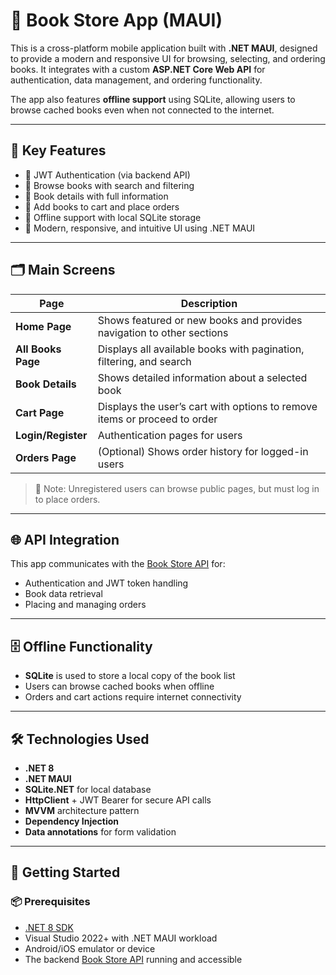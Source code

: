 # 📱 Book Store App (MAUI)

This is a cross-platform mobile application built with **.NET MAUI**, designed to provide a modern and responsive UI for browsing, selecting, and ordering books. It integrates with a custom **ASP.NET Core Web API** for authentication, data management, and ordering functionality.

The app also features **offline support** using SQLite, allowing users to browse cached books even when not connected to the internet.

---

## 🎯 Key Features

- 🔐 JWT Authentication (via backend API)
- 📘 Browse books with search and filtering
- 📄 Book details with full information
- 🛒 Add books to cart and place orders
- 💾 Offline support with local SQLite storage
- 🎨 Modern, responsive, and intuitive UI using .NET MAUI

---

## 🗂️ Main Screens

| Page             | Description                                                                 |
|------------------|-----------------------------------------------------------------------------|
| **Home Page**     | Shows featured or new books and provides navigation to other sections       |
| **All Books Page**| Displays all available books with pagination, filtering, and search         |
| **Book Details**  | Shows detailed information about a selected book                            |
| **Cart Page**     | Displays the user’s cart with options to remove items or proceed to order   |
| **Login/Register**| Authentication pages for users                                              |
| **Orders Page**   | (Optional) Shows order history for logged-in users                          |

> 📌 Note: Unregistered users can browse public pages, but must log in to place orders.

---

## 🌐 API Integration

This app communicates with the [Book Store API](https://github.com/Assaad-Assaad/BookstoreApi) for:
- Authentication and JWT token handling
- Book data retrieval
- Placing and managing orders

---

## 🗄️ Offline Functionality

- **SQLite** is used to store a local copy of the book list
- Users can browse cached books when offline
- Orders and cart actions require internet connectivity

---

## 🛠️ Technologies Used

- **.NET 8**
- **.NET MAUI**
- **SQLite.NET** for local database
- **HttpClient** + JWT Bearer for secure API calls
- **MVVM** architecture pattern
- **Dependency Injection**
- **Data annotations** for form validation

---

## 🧪 Getting Started

### 📦 Prerequisites

- [.NET 8 SDK](https://dotnet.microsoft.com/download)
- Visual Studio 2022+ with .NET MAUI workload
- Android/iOS emulator or device
- The backend [Book Store API](https://github.com/Assaad-Assaad/BookstoreApi) running and accessible



